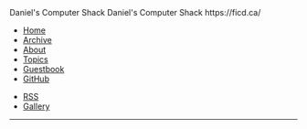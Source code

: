 <zone>
<rss-title>Daniel's Computer Shack</rss-title>
<rss-description>Daniel's Computer Shack</rss-description>
<rss-link>https://ficd.ca/</rss-link>
</zone>

- [Home](./index)
- [Archive](./archive)
- [About](./about)
- [Topics](./topics)
- [Guestbook](./guestbook)
- [GitHub](https://github.com/ficcdaf/ficd-blog)

<!-- -->

- [RSS](./feed.xml)
- [Gallery](./gallery)

---
